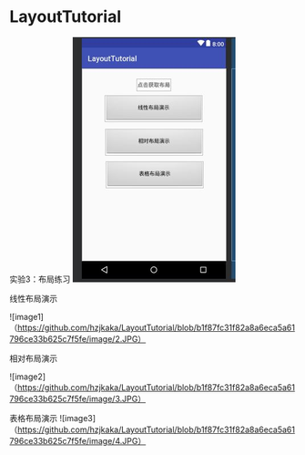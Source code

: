 # LayoutTutorial
实验3：布局练习
![image](https://github.com/hzjkaka/LayoutTutorial/blob/b1f87fc31f82a8a6eca5a61796ce33b625c7f5fe/image/1.JPG)

线性布局演示

![image1]（https://github.com/hzjkaka/LayoutTutorial/blob/b1f87fc31f82a8a6eca5a61796ce33b625c7f5fe/image/2.JPG）

相对布局演示

![image2]（https://github.com/hzjkaka/LayoutTutorial/blob/b1f87fc31f82a8a6eca5a61796ce33b625c7f5fe/image/3.JPG）

表格布局演示
![image3]（https://github.com/hzjkaka/LayoutTutorial/blob/b1f87fc31f82a8a6eca5a61796ce33b625c7f5fe/image/4.JPG）

